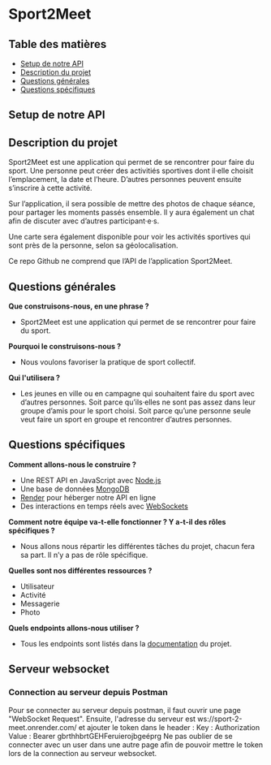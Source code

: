 # Sport2Meet
## Table des matières
* [Setup de notre API](#setup-de-notre-api)
* [Description du projet](#description-du-projet)
* [Questions générales](#questions-générales)
* [Questions spécifiques](#questions-spécifiques)



## Setup de notre API

## Description du projet
Sport2Meet est une application qui permet de se rencontrer pour faire du sport. Une personne peut créer des activitiés sportives dont il·elle choisit l’emplacement, la date et l’heure. D’autres personnes peuvent ensuite s’inscrire à cette activité.

Sur l’application, il sera possible de mettre des photos de chaque séance, pour partager les moments passés ensemble. Il y aura également un chat afin de discuter avec d’autres participant·e·s.

Une carte sera également disponible pour voir les activités sportives qui sont près de la personne, selon sa géolocalisation.

Ce repo Github ne comprend que l’API de l’application Sport2Meet.


## Questions générales
<b>Que construisons-nous, en une phrase ?</b><br>
* Sport2Meet est une application qui permet de se rencontrer pour faire du sport.

<b>Pourquoi le construisons-nous ?</b><br>
* Nous voulons favoriser la pratique de sport collectif.

<b>Qui l'utilisera ?</b><br>
* Les jeunes en ville ou en campagne qui souhaitent faire du sport avec d’autres personnes. Soit parce qu’ils·elles ne sont pas assez dans leur groupe d’amis pour le sport choisi. Soit parce qu’une personne seule veut faire un sport en groupe et rencontrer d’autres personnes.


## Questions spécifiques
<b>Comment allons-nous le construire ?</b><br>
* Une REST API en JavaScript avec [Node.js](https://nodejs.org/en/)
* Une base de données [MongoDB](https://www.mongodb.com/)
* [Render](https://render.com/) pour héberger notre API en ligne
* Des interactions en temps réels avec [WebSockets](https://msg-central.herokuapp.com/)

<b>Comment notre équipe va-t-elle fonctionner ? Y a-t-il des rôles spécifiques ?</b><br>
* Nous allons nous répartir les différentes tâches du projet, chacun fera sa part. Il n’y a pas de rôle spécifique.

<b>Quelles sont nos différentes ressources ?</b><br>
* Utilisateur
* Activité
* Messagerie
* Photo

<b>Quels endpoints allons-nous utiliser ?</b><br>
* Tous les endpoints sont listés dans la [documentation](https://sport-2-meet.onrender.com/) du projet.

## Serveur websocket
### Connection au serveur depuis Postman
Pour se connecter au serveur depuis postman, il faut ouvrir une page "WebSocket Request".
Ensuite, l'adresse du serveur est ws://sport-2-meet.onrender.com/ et ajouter le token dans le header :
Key : Authorization
Value : Bearer gbrthhbrtGEHFeruierojbgeéprg
Ne pas oublier de se connecter avec un user dans une autre page afin de pouvoir mettre le token lors de la connection au serveur websocket.
